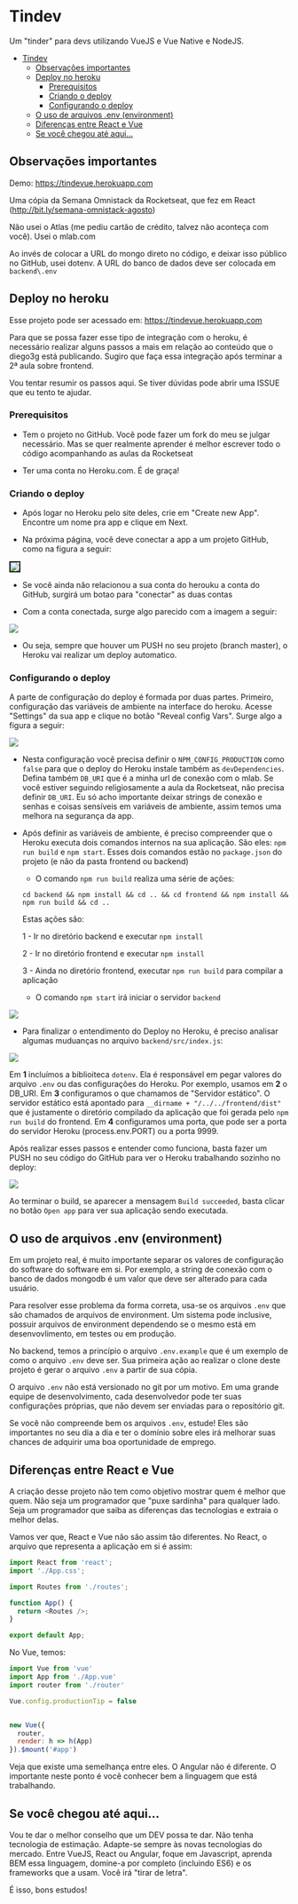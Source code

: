 # Tindev

Um "tinder" para devs utilizando VueJS e Vue Native e NodeJS.

<!-- TOC -->

- [Tindev](#tindev)
    - [Observações importantes](#observações-importantes)
    - [Deploy no heroku](#deploy-no-heroku)
        - [Prerequisitos](#prerequisitos)
        - [Criando o deploy](#criando-o-deploy)
        - [Configurando o deploy](#configurando-o-deploy)
    - [O uso de arquivos .env (environment)](#o-uso-de-arquivos-env-environment)
    - [Diferenças entre React e Vue](#diferenças-entre-react-e-vue)
    - [Se você chegou até aqui...](#se-você-chegou-até-aqui)

<!-- /TOC -->

## Observações importantes

Demo: https://tindevue.herokuapp.com

Uma cópia da Semana Omnistack da Rocketseat, que fez em React (http://bit.ly/semana-omnistack-agosto)

Não usei o Atlas (me pediu cartão de crédito, talvez não aconteça com você). Usei o mlab.com

Ao invés de colocar a URL do mongo direto no código, e deixar isso público no GitHub, usei dotenv. A URL do banco de dados deve ser colocada em `backend\.env`

## Deploy no heroku

Esse projeto pode ser acessado em: https://tindevue.herokuapp.com

Para que se possa fazer esse tipo de integração com o heroku, é necessário realizar alguns passos a mais em relação ao conteúdo que o diego3g está publicando. Sugiro que faça essa integração após terminar a 2ª aula sobre frontend.

Vou tentar resumir os passos aqui. Se tiver dúvidas pode abrir uma ISSUE que eu tento te ajudar.

### Prerequisitos

- Tem o projeto no GitHub. Você pode fazer um fork do meu se julgar necessário. Mas se quer realmente aprender é melhor escrever todo o código acompanhando as aulas da Rocketseat

- Ter uma conta no Heroku.com. É de graça!

### Criando o deploy

- Após logar no Heroku pelo site deles, crie em "Create new App". Encontre um nome pra app e clique em Next.

- Na próxima página, você deve conectar a app a um projeto GitHub, como na figura a seguir:

<kbd><img src="https://user-images.githubusercontent.com/1509692/62713654-78f3ea80-b9d3-11e9-89c4-f47767700b76.png" border="2"/></kbd>

- Se você ainda não relacionou a sua conta do herouku a conta do GitHub, surgirá um botao para "conectar" as duas contas

- Com a conta conectada, surge algo parecido com a imagem a seguir:

<kbd><img src="https://user-images.githubusercontent.com/1509692/62713807-b6587800-b9d3-11e9-8b15-cbe43f0311b0.png"/></kbd>

- Ou seja, sempre que houver um PUSH no seu projeto (branch master), o Heroku vai realizar um deploy automatico.

### Configurando o deploy

A parte de configuração do deploy é formada por duas partes. Primeiro, configuração das variáveis de ambiente na interface do heroku. Acesse "Settings" da sua app e clique no botão "Reveal config Vars". Surge algo a figura a seguir:

<kbd><img src="https://user-images.githubusercontent.com/1509692/62714058-341c8380-b9d4-11e9-8df2-79b0aece68cb.png"/></kbd>

- Nesta configuração você precisa definir o `NPM_CONFIG_PRODUCTION` como `false` para que o deploy do Heroku instale também as `devDependencies`. Defina também `DB_URI` que é a minha url de conexão com o mlab. Se você estiver seguindo religiosamente a aula da Rocketseat, não precisa definir `DB_URI`. Eu só acho importante deixar strings de conexão e senhas e coisas sensíveis em variáveis de ambiente, assim temos uma melhora na segurança da app.

- Após definir as variáveis de ambiente, é preciso compreender que o Heroku executa dois comandos internos na sua aplicação. São eles: `npm run build` e `npm start`. Esses dois comandos estão no `package.json` do projeto (e não da pasta frontend ou backend) 

    - O comando `npm run build` realiza uma série de ações:

    ```
    cd backend && npm install && cd .. && cd frontend && npm install && npm run build && cd ..
    ```

    Estas ações são:

    1 - Ir no diretório backend e executar `npm install`

    2 - Ir no diretório frontend e executar `npm install`
    
    3 - Ainda no diretório frontend, executar `npm run build` para compilar a aplicação 

    - O comando `npm start` irá iniciar o servidor `backend`

<img src="https://user-images.githubusercontent.com/1509692/62714711-772b2680-b9d5-11e9-83be-5027fe5a482c.png"/>

- Para finalizar o entendimento do Deploy no Heroku, é preciso analisar algumas muduanças no arquivo `backend/src/index.js`:

<img src="https://user-images.githubusercontent.com/1509692/62714901-cbcea180-b9d5-11e9-84b4-122909c3b175.png"/>

Em **1** incluímos a biblioiteca `dotenv`. Ela é responsável em pegar valores do arquivo `.env` ou das configurações do Heroku. Por exemplo, usamos em **2** o DB_URI. Em **3** configuramos o que chamamos de "Servidor estático". O servidor estático está apontado para `__dirname + "/../../frontend/dist"` que é justamente o diretório compilado da aplicação que foi gerada pelo `npm run build` do frontend. Em **4** configuramos uma porta, que pode ser a porta do servidor Heroku (process.env.PORT) ou a porta 9999. 

Após realizar esses passos e entender como funciona, basta fazer um PUSH no seu código do GitHub para ver o Heroku trabalhando sozinho no deploy:

<kbd><img src="https://user-images.githubusercontent.com/1509692/62715291-96768380-b9d6-11e9-993d-f914f15ba573.png"/></kbd>

Ao terminar o build, se aparecer a mensagem `Build succeeded`, basta clicar no botão `Open app` para ver sua aplicação sendo executada.

## O uso de arquivos .env (environment)

Em um projeto real, é muito importante separar os valores de configuração do software do software em si. Por exemplo, a string de conexão com o banco de dados mongodb é um valor que deve ser alterado para cada usuário. 

Para resolver esse problema da forma correta, usa-se os arquivos `.env` que são chamados de arquivos de environment. Um sistema pode inclusive, possuir arquivos de environment dependendo se o mesmo está em desenvovlimento, em testes ou em produção. 

No backend, temos a princípio o arquivo `.env.example` que é um exemplo de como o arquivo `.env` deve ser. Sua primeira ação ao realizar o clone deste projeto é gerar o arquivo `.env` a partir de sua cópia. 

O arquivo `.env` não está versionado no git por um motivo. Em uma grande equipe de desenvolvimento, cada desenvolvedor pode ter suas configurações próprias, que não devem ser enviadas para o repositório git.

Se você não compreende bem os arquivos `.env`, estude! Eles são importantes no seu dia a dia e ter o domínio sobre eles irá melhorar suas chances de adquirir uma boa oportunidade de emprego.

## Diferenças entre React e Vue

A criação desse projeto não tem como objetivo mostrar quem é melhor que quem. Não seja um programador que "puxe sardinha" para qualquer lado. Seja um programador que saiba as diferenças das tecnologias e extraia o melhor delas. 

Vamos ver que, React e Vue não são assim tão diferentes. No React, o arquivo que representa a aplicação em si é assim: 

```js
import React from 'react';
import './App.css';

import Routes from './routes';

function App() {
  return <Routes />;
}

export default App;
```

No Vue, temos:

```js
import Vue from 'vue'
import App from './App.vue'
import router from './router'

Vue.config.productionTip = false


new Vue({
  router,
  render: h => h(App)
}).$mount('#app')
```

Veja que existe uma semelhança entre eles. O Angular não é diferente. O importante neste ponto é você conhecer bem a linguagem que está trabalhando.

## Se você chegou até aqui... 

Vou te dar o melhor conselho que um DEV possa te dar. Não tenha tecnologia de estimação. Adapte-se sempre às novas tecnologias do mercado. Entre VueJS, React ou Angular, foque em Javascript, aprenda BEM essa linguagem, domine-a por completo (incluindo ES6) e os frameworks que a usam. Você irá "tirar de letra". 

É isso, bons estudos!
